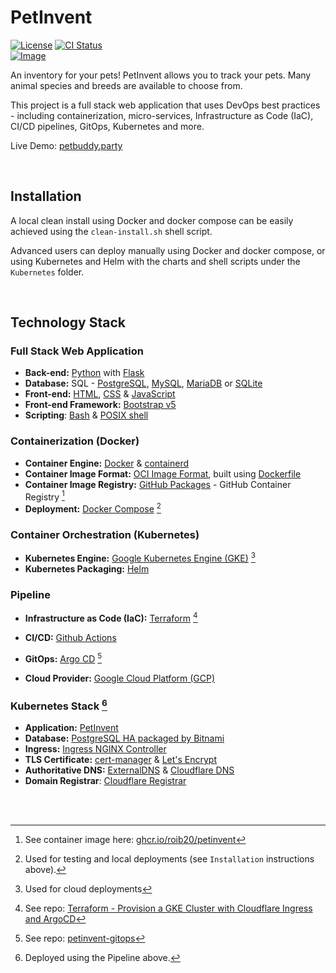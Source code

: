 # PetInvent

[![License](https://img.shields.io/badge/license-MIT-blue)](https://opensource.org/licenses/MIT)
[![CI Status](https://github.com/roib20/petinvent/actions/workflows/ci-pipeline.yml/badge.svg)](https://github.com/roib20/petinvent/actions/workflows/ci-pipeline.yml)
<br />
[![Image](https://img.shields.io/badge/image-ghcr.io%2Froib20%2Fpetinvent-orange)](https://github.com/roib20/petinvent/pkgs/container/petinvent)

An inventory for your pets! PetInvent allows you to track your pets. Many animal species and breeds are available to choose from.

This project is a full stack web application that uses DevOps best practices - including containerization, micro-services, Infrastructure as Code (IaC), CI/CD pipelines, GitOps, Kubernetes and more.

Live Demo: [petbuddy.party](https://www.petbuddy.party/)

<br />

## Installation

A local clean install using Docker and docker compose can be easily achieved using the `clean-install.sh` shell script.

Advanced users can deploy manually using Docker and docker compose, or using Kubernetes and Helm with the charts and shell scripts under the `Kubernetes` folder.

<br />

## Technology Stack

### Full Stack Web Application
- **Back-end:**  [Python](https://www.python.org/) with [Flask](https://flask.palletsprojects.com/)  
- **Database:** SQL - [PostgreSQL](https://www.postgresql.org/), [MySQL](https://www.mysql.com/), [MariaDB](https://mariadb.org/) or [SQLite](https://www.sqlite.org/)  
- **Front-end:** [HTML](https://developer.mozilla.org/en/docs/Web/HTML), [CSS](https://developer.mozilla.org/en/docs/Web/CSS) & [JavaScript](https://developer.mozilla.org/en/docs/Web/JavaScript)  
- **Front-end Framework:** [Bootstrap v5](https://getbootstrap.com/)  
- **Scripting**: [Bash](https://www.gnu.org/software/bash/) & [POSIX shell](https://pubs.opengroup.org/onlinepubs/9699919799/utilities/V3_chap02.html)  

### Containerization (Docker)
- **Container Engine:** [Docker](https://www.docker.com) & [containerd](https://containerd.io/) 
- **Container Image Format:** [OCI Image Format](https://github.com/opencontainers/image-spec), built using [Dockerfile](https://docs.docker.com/engine/reference/builder/)
- **Container Image Registry:** [GitHub Packages](https://ghcr.io) - GitHub Container Registry [^1]  
- **Deployment:** [Docker Compose](https://docs.docker.com/compose/) [^2]  

### Container Orchestration (Kubernetes)
- **Kubernetes Engine:** [Google Kubernetes Engine (GKE)](https://cloud.google.com/kubernetes-engine) [^3]  
- **Kubernetes Packaging:** [Helm](https://helm.sh/)  

### Pipeline
- **Infrastructure as Code (IaC):** [Terraform](https://www.terraform.io/) [^4]
- **CI/CD:** [Github Actions](https://github.com/features/actions)
  
- **GitOps:** [Argo CD](https://argoproj.github.io/cd/) [^5]  
- **Cloud Provider:** [Google Cloud Platform (GCP)](https://cloud.google.com/)  

### Kubernetes Stack [^6]
- **Application:** [PetInvent](https://ghcr.io/roib20/petinvent)  
- **Database:** [PostgreSQL HA packaged by Bitnami](https://bitnami.com/stack/postgresql-ha)  
- **Ingress:** [Ingress NGINX Controller](https://kubernetes.github.io/ingress-nginx/)  
- **TLS Certificate:** [cert-manager](https://cert-manager.io/) & [Let's Encrypt](https://letsencrypt.org/)  
- **Authoritative DNS:** [ExternalDNS](https://github.com/kubernetes-sigs/external-dns) & [Cloudflare DNS](https://www.cloudflare.com/dns/)  
- **Domain Registrar**: [Cloudflare Registrar](https://www.cloudflare.com/products/registrar/)  

<br /><br />

[^1]: See container image here: [ghcr.io/roib20/petinvent](https://ghcr.io/roib20/petinvent) 
[^2]: Used for testing and local deployments (see `Installation` instructions above).  
[^3]: Used for cloud deployments  
[^4]: See repo: [Terraform - Provision a GKE Cluster with Cloudflare Ingress and ArgoCD](https://github.com/roib20/terraform-provision-gke-cloudflare)  
[^5]: See repo: [petinvent-gitops](https://github.com/roib20/petinvent-gitops)  
[^6]: Deployed using the Pipeline above.  
